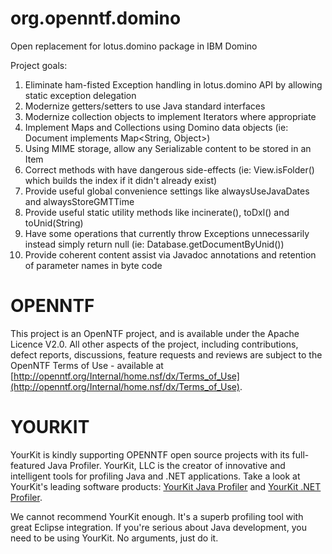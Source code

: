 org.openntf.domino
==================

Open replacement for lotus.domino package in IBM Domino

Project goals:

1. Eliminate ham-fisted Exception handling in lotus.domino API by allowing static exception delegation
2. Modernize getters/setters to use Java standard interfaces
3. Modernize collection objects to implement Iterators where appropriate
4. Implement Maps and Collections using Domino data objects (ie: Document implements Map<String, Object>)
5. Using MIME storage, allow any Serializable content to be stored in an Item
6. Correct methods with have dangerous side-effects (ie: View.isFolder() which builds the index if it didn't already exist)
7. Provide useful global convenience settings like alwaysUseJavaDates and alwaysStoreGMTTime
8. Provide useful static utility methods like incinerate(), toDxl() and toUnid(String)
9. Have some operations that currently throw Exceptions unnecessarily instead simply return null (ie: Database.getDocumentByUnid())
10. Provide coherent content assist via Javadoc annotations and retention of parameter names in byte code


OPENNTF
=======
This project is an OpenNTF project, and is available under the Apache Licence V2.0. All other aspects of the project, including contributions, defect reports, discussions, feature requests and reviews are subject to the OpenNTF Terms of Use - available at [http://openntf.org/Internal/home.nsf/dx/Terms_of_Use](http://openntf.org/Internal/home.nsf/dx/Terms_of_Use).

YOURKIT
=======
YourKit is kindly supporting OPENNTF open source projects with its full-featured Java Profiler.
YourKit, LLC is the creator of innovative and intelligent tools for profiling
Java and .NET applications. Take a look at YourKit's leading software products:
<a href="http://www.yourkit.com/java/profiler/index.jsp">YourKit Java Profiler</a> and
<a href="http://www.yourkit.com/.net/profiler/index.jsp">YourKit .NET Profiler</a>.

We cannot recommend YourKit enough. It's a superb profiling tool with great Eclipse integration. If you're serious about Java development, you need to be using YourKit. No arguments, just do it.
